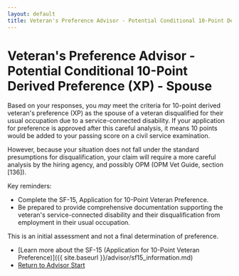 ```yaml
---
layout: default
title: Veteran's Preference Advisor - Potential Conditional 10-Point Derived Preference (XP) - Spouse
---
```


# Veteran's Preference Advisor - Potential Conditional 10-Point Derived Preference (XP) - Spouse

Based on your responses, you *may* meet the criteria for 10-point derived veteran's preference (XP) as the spouse of a veteran disqualified for their usual occupation due to a service-connected disability. If your application for preference is approved after this careful analysis, it means 10 points would be added to your passing score on a civil service examination.

However, because your situation does not fall under the standard presumptions for disqualification, your claim will require a more careful analysis by the hiring agency, and possibly OPM (OPM Vet Guide, section [136]).

Key reminders:
*   Complete the SF-15, Application for 10-Point Veteran Preference.
*   Be prepared to provide comprehensive documentation supporting the veteran's service-connected disability and their disqualification from employment in their usual occupation.

This is an initial assessment and not a final determination of preference.

* [Learn more about the SF-15 (Application for 10-Point Veteran Preference)]({{ site.baseurl }}/advisor/sf15_information.md)
* [Return to Advisor Start](./start.md)
